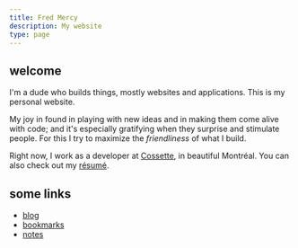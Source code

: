 ```yaml
---
title: Fred Mercy
description: My website
type: page
---
```


## welcome

I'm a dude who builds things, mostly websites and applications. This is my personal website.

My joy in found in playing with new ideas and in making them come alive with code; and it's especially gratifying when they surprise and stimulate people. For this I try to maximize the *friendliness* of what I build.

Right now, I work as a developer at [Cossette](https://cossette.com), in beautiful Montréal. You can also check out my [résumé](/resume).

## some links

- [blog](/blog)
- [bookmarks](/bookmarks)
- [notes](/notes)
